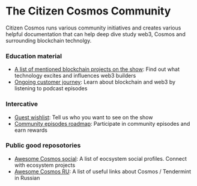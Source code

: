 # The Citizen Cosmos Community

Citizen Cosmos runs various community initiatives and creates various helpful documentation that can help deep dive study web3, Cosmos and surrounding blockchain technolgy.

### Education material

- [A list of mentioned blockchain projects on the show](https://github.com/citizen-cosmos/Citizen-Cosmos/blob/master/community/A%20list%20of%20mentioned%20projects.md): Find out what technology excites and influences web3 builders 
- [Ongoing customer journey](https://github.com/citizen-cosmos/Citizen-Cosmos/blob/master/community/ongoing%20customer%20journey.md): Learn about blockchain and web3 by listening to podcast episodes  

### Intercative

- [Guest wishlist](https://github.com/citizen-cosmos/Citizen-Cosmos/blob/master/community/guest-wish-list.md): Tell us who you want to see on the show
- [Community episodes roadmap](https://github.com/citizen-cosmos/Citizen-Cosmos/blob/master/project/community%20episodes.md#episode-roadmap): Participate in community episodes and earn rewards

### Public good reposotories

- [Awesome Cosmos social](https://github.com/citizen-cosmos/Awesome-cosmos-social): A list of eocsystem social profiles. Connect with ecosystem projects
- [Awesome Cosmos RU](https://github.com/citizen-cosmos/Awesome-cosmos-ru): A list of useful links about Cosmos / Tendermint in Russian
